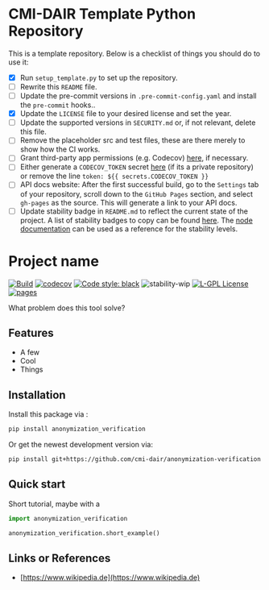 # CMI-DAIR Template Python Repository

This is a template repository. Below is a checklist of things you should do to use it:

- [x] Run `setup_template.py` to set up the repository.
- [ ] Rewrite this `README` file.
- [ ] Update the pre-commit versions in `.pre-commit-config.yaml` and install the `pre-commit` hooks..
- [x] Update the `LICENSE` file to your desired license and set the year.
- [ ] Update the supported versions in `SECURITY.md` or, if not relevant, delete this file.
- [ ] Remove the placeholder src and test files, these are there merely to show how the CI works.
- [ ] Grant third-party app permissions (e.g. Codecov) [here](https://github.com/organizations/cmi-dair/settings/installations), if necessary.
- [ ] Either generate a `CODECOV_TOKEN` secret [here](https://github.com/cmi-dair/flowdump/blob/main/.github/workflows/python_tests.yaml) (if its a private repository) or remove the line `token: ${{ secrets.CODECOV_TOKEN }}`
- [ ] API docs website: After the first successful build, go to the `Settings` tab of your repository, scroll down to the `GitHub Pages` section, and select `gh-pages` as the source. This will generate a link to your API docs.
- [ ] Update stability badge in `README.md` to reflect the current state of the project. A list of stability badges to copy can be found [here](https://github.com/orangemug/stability-badges). The [node documentation](https://nodejs.org/docs/latest-v20.x/api/documentation.html#documentation_stability_index) can be used as a reference for the stability levels.

# Project name

[![Build](https://github.com/cmi-dair/anonymization-verification/actions/workflows/test.yaml/badge.svg?branch=main)](https://github.com/cmi-dair/anonymization-verification/actions/workflows/test.yaml?query=branch%3Amain)
[![codecov](https://codecov.io/gh/cmi-dair/anonymization-verification/branch/main/graph/badge.svg?token=22HWWFWPW5)](https://codecov.io/gh/cmi-dair/anonymization-verification)
[![Code style: black](https://img.shields.io/badge/code%20style-black-000000.svg)](https://github.com/psf/black)
![stability-wip](https://img.shields.io/badge/stability-work_in_progress-lightgrey.svg)
[![L-GPL License](https://img.shields.io/badge/license-L--GPL-blue.svg)](https://github.com/cmi-dair/anonymization-verification/blob/main/LICENSE)
[![pages](https://img.shields.io/badge/api-docs-blue)](https://cmi-dair.github.io/anonymization-verification)

What problem does this tool solve?

## Features

- A few
- Cool
- Things

## Installation

Install this package via :

```sh
pip install anonymization_verification
```

Or get the newest development version via:

```sh
pip install git+https://github.com/cmi-dair/anonymization-verification
```

## Quick start

Short tutorial, maybe with a

```Python
import anonymization_verification

anonymization_verification.short_example()
```

## Links or References

- [https://www.wikipedia.de](https://www.wikipedia.de)
